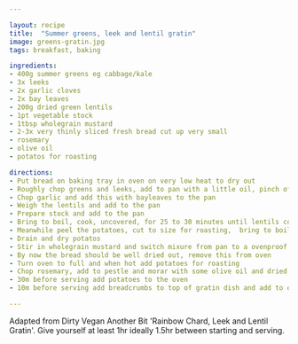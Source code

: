 ```yaml
---

layout: recipe
title:  "Summer greens, leek and lentil gratin"
image: greens-gratin.jpg
tags: breakfast, baking

ingredients:
- 400g summer greens eg cabbage/kale
- 3x leeks 
- 2x garlic cloves
- 2x bay leaves
- 200g dried green lentils
- 1pt vegetable stock
- 1tbsp wholegrain mustard
- 2-3x very thinly sliced fresh bread cut up very small
- rosemary
- olive oil
- potatos for roasting

directions:
- Put bread on baking tray in oven on very low heat to dry out
- Roughly chop greens and leeks, add to pan with a little oil, pinch of salt and water and sweat down until soft
- Chop garlic and add this with bayleaves to the pan
- Weigh the lentils and add to the pan
- Prepare stock and add to the pan
- Bring to boil, cook, uncovered, for 25 to 30 minutes until lentils cooked
- Meanwhile peel the potatoes, cut to size for roasting,  bring to boil,  simmer for 2-3m
- Drain and dry potatos
- Stir in wholegrain mustard and switch mixure from pan to a ovenproof gratin disk
- By now the bread should be well dried out, remove this from oven
- Turn oven to full and when hot add potatoes for roasting
- Chop rosemary, add to pestle and morar with some olive oil and dried bread, mix/bash until breadcrumbs. Potentially do in batches and mix at end.
- 30m before serving add potatoes to the oven
- 10m before serving add breadcrumbs to top of gratin dish and add to oven

---
```


Adapted from Dirty Vegan Another Bit 'Rainbow Chard, Leek and Lentil Gratin'.  Give yourself at least 1hr ideally 1.5hr between starting and serving.